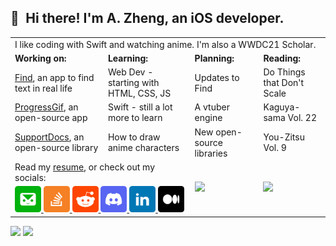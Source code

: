 ## 👋 Hi there! I'm A. Zheng, an iOS developer.



<table>
<tr>
<td colspan="8">
I like coding with Swift and watching anime. I'm also a WWDC21 Scholar.
</td>
</tr>

<tr>
<td colspan="2">
<strong>Working on:</strong>
</td>
<td colspan="2">
<strong>Learning:</strong>
</td>
<td colspan="2">
<strong>Planning:</strong>
</td>
<td colspan="2">
<strong>Reading:</strong>
</td>
</tr>

<tr>
<td colspan="2">
<a href="https://getfind.app/">Find</a>, an app to find text in real life
</td>
<td colspan="2">
Web Dev - starting with HTML, CSS, JS
</td>
<td colspan="2">
Updates to Find
</td>
<td colspan="2">
Do Things that Don't Scale
</td>
</tr>



<tr>
<td colspan="2">
<a href="https://github.com/aheze/ProgressGif">ProgressGif</a>, an open-source app
</td>
<td colspan="2">
Swift - still a lot more to learn
</td>
<td colspan="2">
A vtuber engine
</td>
<td colspan="2">
Kaguya-sama Vol. 22
</td>
</tr>

<tr>
<td colspan="2">
<a href="https://github.com/aheze/SupportDocs">SupportDocs</a>, an open-source library</a>
</td>
<td colspan="2">
How to draw anime characters
</td>
<td colspan="2">
New open-source libraries
</td>
<td colspan="2">
You-Zitsu Vol. 9
</td>
</tr>


  
<tr>
<td colspan="4">
Read my <a href="https://raw.githubusercontent.com/aheze/aheze/master/Work/Resume.pdf">resume</a>, or check out my socials:
</td>

<td colspan="2" rowspan="2">
<a href="#">
<img src="https://github-readme-stats.vercel.app/api?username=aheze&count_private=true&show_icons=true&custom_title=My%20GitHub%20Stats">
</a>
</td>
  
<td colspan="2" rowspan="2">
<a href="#">
<img src="https://github-readme-stats.vercel.app/api/top-langs/?username=aheze&langs_count=8&layout=compact">
</a>
</td>


</td>
</tr>

<tr>
<td colspan="4">
<a href="mailto:aheze@getfind.app">
<img src="https://raw.githubusercontent.com/aheze/aheze/master/Assets/Email.png" width="42">
</a>
<a href="https://stackoverflow.com/users/14351818/">
<img src="https://raw.githubusercontent.com/aheze/aheze/master/Assets/StackOverflow.png" width="42">
</a>
<a href="https://www.reddit.com/user/aheze">
<img src="https://raw.githubusercontent.com/aheze/aheze/master/Assets/Reddit.png" width="42">
</a>
<a href="https://discord.com/users/743230678795288637">
<img src="https://raw.githubusercontent.com/aheze/aheze/master/Assets/Discord.png" width="42">
</a>
<a href="https://www.linkedin.com/in/aheze/">
<img src="https://raw.githubusercontent.com/aheze/aheze/master/Assets/LinkedIn.png" width="42">
</a>
<a href="https://aheze.medium.com/">
<img src="https://raw.githubusercontent.com/aheze/aheze/master/Assets/Medium.png" width="42">
</a>
</td>

</table>

<a href="https://stackoverflow.com/users/14351818/aheze"><img src="https://img.shields.io/stackexchange/stackoverflow/r/14351818?color=F47F24&label=Stack%20Overflow"></a> <a href="#"><img src="https://komarev.com/ghpvc/?username=aheze&color=00aeef&label=Profile%20Views"></a>

  





